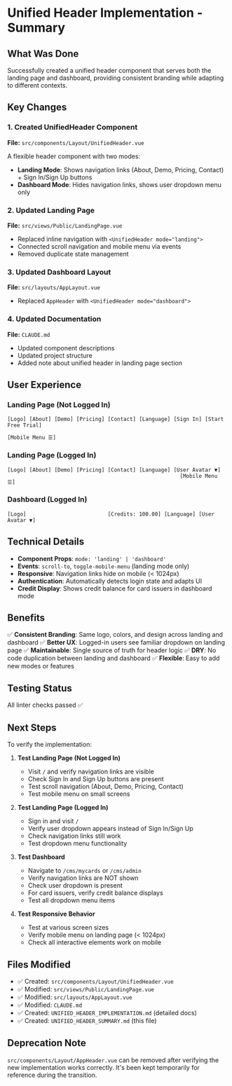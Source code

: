 # Unified Header Implementation - Summary

## What Was Done

Successfully created a unified header component that serves both the landing page and dashboard, providing consistent branding while adapting to different contexts.

## Key Changes

### 1. Created UnifiedHeader Component
**File:** `src/components/Layout/UnifiedHeader.vue`

A flexible header component with two modes:
- **Landing Mode**: Shows navigation links (About, Demo, Pricing, Contact) + Sign In/Sign Up buttons
- **Dashboard Mode**: Hides navigation links, shows user dropdown menu only

### 2. Updated Landing Page
**File:** `src/views/Public/LandingPage.vue`

- Replaced inline navigation with `<UnifiedHeader mode="landing">`
- Connected scroll navigation and mobile menu via events
- Removed duplicate state management

### 3. Updated Dashboard Layout
**File:** `src/layouts/AppLayout.vue`

- Replaced `AppHeader` with `<UnifiedHeader mode="dashboard">`

### 4. Updated Documentation
**File:** `CLAUDE.md`

- Updated component descriptions
- Updated project structure
- Added note about unified header in landing page section

## User Experience

### Landing Page (Not Logged In)
```
[Logo] [About] [Demo] [Pricing] [Contact] [Language] [Sign In] [Start Free Trial]
                                                                  [Mobile Menu ☰]
```

### Landing Page (Logged In)
```
[Logo] [About] [Demo] [Pricing] [Contact] [Language] [User Avatar ▼]
                                                       [Mobile Menu ☰]
```

### Dashboard (Logged In)
```
[Logo]                          [Credits: 100.00] [Language] [User Avatar ▼]
```

## Technical Details

- **Component Props**: `mode: 'landing' | 'dashboard'`
- **Events**: `scroll-to`, `toggle-mobile-menu` (landing mode only)
- **Responsive**: Navigation links hide on mobile (< 1024px)
- **Authentication**: Automatically detects login state and adapts UI
- **Credit Display**: Shows credit balance for card issuers in dashboard mode

## Benefits

✅ **Consistent Branding**: Same logo, colors, and design across landing and dashboard
✅ **Better UX**: Logged-in users see familiar dropdown on landing page
✅ **Maintainable**: Single source of truth for header logic
✅ **DRY**: No code duplication between landing and dashboard
✅ **Flexible**: Easy to add new modes or features

## Testing Status

All linter checks passed ✅

## Next Steps

To verify the implementation:

1. **Test Landing Page (Not Logged In)**
   - Visit `/` and verify navigation links are visible
   - Check Sign In and Sign Up buttons are present
   - Test scroll navigation (About, Demo, Pricing, Contact)
   - Test mobile menu on small screens

2. **Test Landing Page (Logged In)**
   - Sign in and visit `/`
   - Verify user dropdown appears instead of Sign In/Sign Up
   - Check navigation links still work
   - Test dropdown menu functionality

3. **Test Dashboard**
   - Navigate to `/cms/mycards` or `/cms/admin`
   - Verify navigation links are NOT shown
   - Check user dropdown is present
   - For card issuers, verify credit balance displays
   - Test all dropdown menu items

4. **Test Responsive Behavior**
   - Test at various screen sizes
   - Verify mobile menu on landing page (< 1024px)
   - Check all interactive elements work on mobile

## Files Modified

- ✅ Created: `src/components/Layout/UnifiedHeader.vue`
- ✅ Modified: `src/views/Public/LandingPage.vue`
- ✅ Modified: `src/layouts/AppLayout.vue`
- ✅ Modified: `CLAUDE.md`
- ✅ Created: `UNIFIED_HEADER_IMPLEMENTATION.md` (detailed docs)
- ✅ Created: `UNIFIED_HEADER_SUMMARY.md` (this file)

## Deprecation Note

`src/components/Layout/AppHeader.vue` can be removed after verifying the new implementation works correctly. It's been kept temporarily for reference during the transition.


